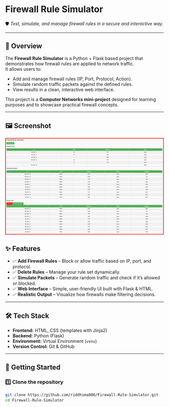 # Firewall Rule Simulator  

🛡️ *Test, simulate, and manage firewall rules in a secure and interactive way.*  

---

## 📌 Overview  
The **Firewall Rule Simulator** is a Python + Flask based project that demonstrates how firewall rules are applied to network traffic.  
It allows users to:  
- Add and manage firewall rules (IP, Port, Protocol, Action).  
- Simulate random traffic packets against the defined rules.  
- View results in a clean, interactive web interface.  

This project is a **Computer Networks mini-project** designed for learning purposes and to showcase practical firewall concepts.  

---
## 🖼️ Screenshot

![Firewall Simulator Screenshot](screenshots/screenshot1.png)

## ✨ Features  
- ✅ **Add Firewall Rules** – Block or allow traffic based on IP, port, and protocol.  
- ✅ **Delete Rules** – Manage your rule set dynamically.  
- ✅ **Simulate Packets** – Generate random traffic and check if it’s allowed or blocked.  
- ✅ **Web Interface** – Simple, user-friendly UI built with Flask & HTML.  
- ✅ **Realistic Output** – Visualize how firewalls make filtering decisions.  

---

## 🛠️ Tech Stack  
- **Frontend:** HTML, CSS (templates with Jinja2)  
- **Backend:** Python (Flask)  
- **Environment:** Virtual Environment (`venv`)  
- **Version Control:** Git & GitHub  

---

## 🚀 Getting Started  

### 1️⃣ Clone the repository  
```bash
git clone https://github.com/riddhima806/Firewall-Rule-Simulator.git
cd Firewall-Rule-Simulator


